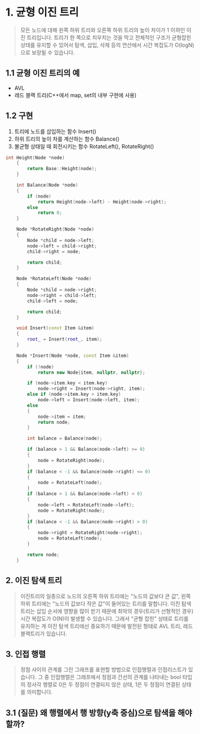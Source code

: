 # 1. 균형 이진 트리
> 모든 노드에 대해 왼쪽 하위 트리와 오른쪽 하위 트리의 높이 차이가 1 이하인 이진 트리입니다. 트리가 한 쪽으로 치우치는 것을 막고 전체적인 구조가 균형잡힌 상태를 유지할 수 있어서 탐색, 삽입, 삭제 등의 연산에서 시간 복잡도가 O(logN)으로 보장될 수 있습니다.
   
## 1.1 균형 이진 트리의 예   
- AVL
- 레드 블랙 트리(C++에서 map, set의 내부 구현에 사용)

## 1.2 구현
1. 트리에 노드를 삽입하는 함수 Insert()
2. 하위 트리의 높이 차를 계산하는 함수 Balance()
3. 불균형 상태일 때 회전시키는 함수 RotateLeft(), RotateRight()

```c++
int Height(Node *node)
    {
        return Base::Height(node);
    }

    int Balance(Node *node)
    {
        if (node)
            return Height(node->left) - Height(node->right);
        else
            return 0;
    }

    Node *RotateRight(Node *node)
    {
        Node *child = node->left;
        node->left = child->right;
        child->right = node;

        return child;
    }

    Node *RotateLeft(Node *node)
    {
        Node *child = node->right;
        node->right = child->left;
        child->left = node;

        return child;
    }

    void Insert(const Item &item)
    {
        root_ = Insert(root_, item);
    }

    Node *Insert(Node *node, const Item &item)
    {
        if (!node)
            return new Node{item, nullptr, nullptr};

        if (node->item.key < item.key)
            node->right = Insert(node->right, item);
        else if (node->item.key > item.key)
            node->left = Insert(node->left, item);
        else
        {
            node->item = item;
            return node;
        }

        int balance = Balance(node);

        if (balance > 1 && Balance(node->left) >= 0)
        {
            node = RotateRight(node);
        }
        if (balance < -1 && Balance(node->right) <= 0)
        {
            node = RotateLeft(node);
        }
        if (balance > 1 && Balance(node->left) < 0)
        {
            node->left = RotateLeft(node->left);
            node = RotateRight(node);
        }
        if (balance < -1 && Balance(node->right) > 0)
        {
            node->right = RotateRight(node->right);
            node = RotateLeft(node);
        }

        return node;
    }
```

## 2. 이진 탐색 트리
> 이진트리의 일종으로 노드의 오른쪽 하위 트리에는 "노드의 값보다 큰 값", 왼쪽 하위 트리에는 "노드의 값보다 작은 값"이 들어있는 트리를 말합니다. 이진 탐색 트리는 삽입 순서에 영향을 많이 받기 때문에 최악의 경우(트리가 선형적인 경우) 시간 복잡도가 O(N)이 발생할 수 있습니다. 그래서 "균형 잡힌" 상태로 트리를 유지하는 게 이진 탐색 트리에선 중요하기 때문에 발전된 형태로 AVL 트리, 레드블랙트리가 있습니다.


## 3. 인접 행렬
> 정점 사이의 관계를 그린 그래프를 표현할 방법으로 인접행렬과 인접리스트가 있습니다. 그 중 인접행렬은 그래프에서 정점과 간선의 관계를 나타내는 bool 타입의 정사각 행렬로 0은 두 정점이 연결되지 않은 상태, 1은 두 정점이 연결된 상태를 의미합니다.

## 3.1 (질문) 왜 행렬에서 행 방향(y축 중심)으로 탐색을 해야할까?